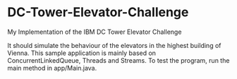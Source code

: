 # DC-Tower-Elevator-Challenge
My Implementation of the IBM DC Tower Elevator Challenge

It should simulate the behaviour of the elevators in the highest building of Vienna.
This sample application is mainly based on ConcurrentLinkedQueue, Threads and Streams.
To test the program, run the main method in app/Main.java.

